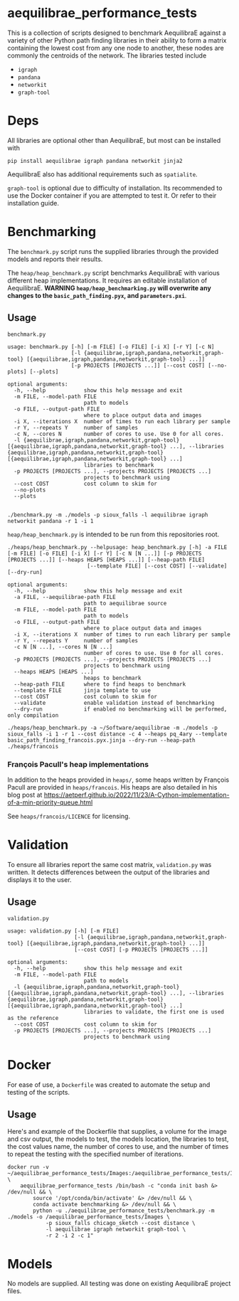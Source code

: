 # aequilibrae_performance_tests
This is a collection of scripts designed to benchmark AequilibraE against a variety of other Python path finding libraries in their ability to form a matrix containing the lowest cost from any one node to another, these nodes are commonly the centroids of the network. The libraries tested include
- `igraph`
- `pandana`
- `networkit`
- `graph-tool`
# Deps
All libraries are optional other than AequilibraE, but most can be installed with
```
pip install aequilibrae igraph pandana networkit jinja2
```
AequilibraE also has additional requirements such as `spatialite`.

`graph-tool` is optional due to difficulty of installation. Its recommended to use the Docker container if you are attempted to test it. Or refer to their installation guide.
# Benchmarking
The `benchmark.py` script runs the supplied libraries through the provided models and reports their results.

The `heap/heap_benchmark.py` script benchmarks AequilibraE with various different heap implementations. It requires an editable installation of AequilibraE. **WARNING `heap/heap_benchmarking.py` will overwrite any changes to the `basic_path_finding.pyx`, and `parameters.pxi`**.
## Usage
`benchmark.py`
```
usage: benchmark.py [-h] [-m FILE] [-o FILE] [-i X] [-r Y] [-c N]
                    [-l {aequilibrae,igraph,pandana,networkit,graph-tool} [{aequilibrae,igraph,pandana,networkit,graph-tool} ...]]
                    [-p PROJECTS [PROJECTS ...]] [--cost COST] [--no-plots] [--plots]

optional arguments:
  -h, --help            show this help message and exit
  -m FILE, --model-path FILE
                        path to models
  -o FILE, --output-path FILE
                        where to place output data and images
  -i X, --iterations X  number of times to run each library per sample
  -r Y, --repeats Y     number of samples
  -c N, --cores N       number of cores to use. Use 0 for all cores.
  -l {aequilibrae,igraph,pandana,networkit,graph-tool} [{aequilibrae,igraph,pandana,networkit,graph-tool} ...], --libraries {aequilibrae,igraph,pandana,networkit,graph-tool} [{aequilibrae,igraph,pandana,networkit,graph-tool} ...]
                        libraries to benchmark
  -p PROJECTS [PROJECTS ...], --projects PROJECTS [PROJECTS ...]
                        projects to benchmark using
  --cost COST           cost column to skim for
  --no-plots
  --plots
  
  
./benchmark.py -m ./models -p sioux_falls -l aequilibrae igraph networkit pandana -r 1 -i 1
```

`heap/heap_benchmark.py` is intended to be run from this repositories root.
```
./heaps/heap_benchmark.py --helpusage: heap_benchmark.py [-h] -a FILE [-m FILE] [-o FILE] [-i X] [-r Y] [-c N [N ...]] [-p PROJECTS [PROJECTS ...]] [--heaps HEAPS [HEAPS ...]] [--heap-path FILE]
                         [--template FILE] [--cost COST] [--validate] [--dry-run]

optional arguments:
  -h, --help            show this help message and exit
  -a FILE, --aequilibrae-path FILE
                        path to aequilibrae source
  -m FILE, --model-path FILE
                        path to models
  -o FILE, --output-path FILE
                        where to place output data and images
  -i X, --iterations X  number of times to run each library per sample
  -r Y, --repeats Y     number of samples
  -c N [N ...], --cores N [N ...]
                        number of cores to use. Use 0 for all cores.
  -p PROJECTS [PROJECTS ...], --projects PROJECTS [PROJECTS ...]
                        projects to benchmark using
  --heaps HEAPS [HEAPS ...]
                        heaps to benchmark
  --heap-path FILE      where to find heaps to benchmark
  --template FILE       jinja template to use
  --cost COST           cost column to skim for
  --validate            enable validation instead of benchmarking
  --dry-run             if enabled no benchmarking will be performed, only compilation
  
./heaps/heap_benchmark.py -a ~/Software/aequilibrae -m ./models -p sioux_falls -i 1 -r 1 --cost distance -c 4 --heaps pq_4ary --template basic_path_finding_francois.pyx.jinja --dry-run --heap-path ./heaps/francois
```

### François Pacull's heap implementations
In addition to the heaps provided in `heaps/`, some heaps written by François Pacull are provided in `heaps/francois`.
His heaps are also detailed in his blog post at https://aetperf.github.io/2022/11/23/A-Cython-implementation-of-a-min-priority-queue.html

See `heaps/francois/LICENCE` for licensing.
# Validation
To ensure all libraries report the same cost matrix, `validation.py` was written. It detects differences between the output of the libraries and displays it to the user.
## Usage
`validation.py`
```
usage: validation.py [-h] [-m FILE]
                     [-l {aequilibrae,igraph,pandana,networkit,graph-tool} [{aequilibrae,igraph,pandana,networkit,graph-tool} ...]]
                     [--cost COST] [-p PROJECTS [PROJECTS ...]]

optional arguments:
  -h, --help            show this help message and exit
  -m FILE, --model-path FILE
                        path to models
  -l {aequilibrae,igraph,pandana,networkit,graph-tool} [{aequilibrae,igraph,pandana,networkit,graph-tool} ...], --libraries {aequilibrae,igraph,pandana,networkit,graph-tool} [{aequilibrae,igraph,pandana,networkit,graph-tool} ...]
                        libraries to validate, the first one is used as the reference
  --cost COST           cost column to skim for
  -p PROJECTS [PROJECTS ...], --projects PROJECTS [PROJECTS ...]
                        projects to benchmark using
```
# Docker
For ease of use, a `Dockerfile` was created to automate the setup and testing of the scripts.
## Usage
Here's and example of the Dockerfile that supplies, a volume for the image and csv output, the models to test, the models location, the libraries to test, the cost values name, the number of cores to use, and the number of times to repeat the testing with the specified number of iterations.
```
docker run -v ~/aequilibrae_performance_tests/Images:/aequilibrae_performance_tests/Images \
    aequilibrae_performance_tests /bin/bash -c "conda init bash &> /dev/null && \
        source '/opt/conda/bin/activate' &> /dev/null && \
        conda activate benchmarking &> /dev/null && \
        python -u ./aequilibrae_performance_tests/benchmark.py -m ./models -o /aequilibrae_performance_tests/Images \
            -p sioux_falls chicago_sketch --cost distance \
            -l aequilibrae igraph networkit graph-tool \
            -r 2 -i 2 -c 1"
```
# Models
No models are supplied. All testing was done on existing AequilibraE project files.
